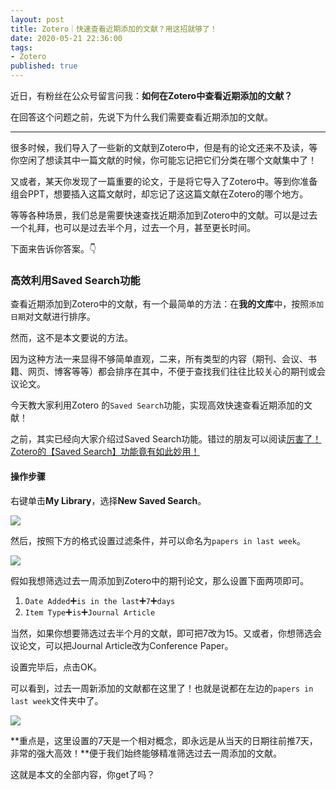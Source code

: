 ```yaml
---
layout: post
title: Zotero｜快速查看近期添加的文献？用这招就够了！
date: 2020-05-21 22:36:00
tags: 
- Zotero
published: true
---
```


近日，有粉丝在公众号留言问我：**如何在Zotero中查看近期添加的文献？**

在回答这个问题之前，先说下为什么我们需要查看近期添加的文献。

---

很多时候，我们导入了一些新的文献到Zotero中，但是有的论文还来不及读，等你空闲了想读其中一篇文献的时候，你可能忘记把它们分类在哪个文献集中了！

又或者，某天你发现了一篇重要的论文，于是将它导入了Zotero中。等到你准备组会PPT，想要插入这篇文献时，却忘记了这这篇文献在Zotero的哪个地方。

等等各种场景，我们总是需要快速查找近期添加到Zotero中的文献。可以是过去一个礼拜，也可以是过去半个月，过去一个月，甚至更长时间。

下面来告诉你答案。👇

### 高效利用Saved Search功能

查看近期添加到Zotero中的文献，有一个最简单的方法：在**我的文库**中，按照`添加日期`对文献进行排序。

然而，这不是本文要说的方法。

因为这种方法一来显得不够简单直观，二来，所有类型的内容（期刊、会议、书籍、网页、博客等等）都会排序在其中，不便于查找我们往往比较关心的期刊或会议论文。

今天教大家利用Zotero 的`Saved Search`功能，实现高效快速查看近期添加的文献！

之前，其实已经向大家介绍过Saved Search功能。错过的朋友可以阅读[厉害了！Zotero的【Saved Search】功能竟有如此妙用！](https://mp.weixin.qq.com/s/Twpyd6emaDqrhpf6rANfdA)

#### 操作步骤

右键单击**My Library**，选择**New Saved Search**。

![](https://figurebed-iseex.oss-cn-hangzhou.aliyuncs.com/img/20200525085319.png)

然后，按照下方的格式设置过滤条件，并可以命名为`papers in last week`。

![](https://figurebed-iseex.oss-cn-hangzhou.aliyuncs.com/img/20200525085541.png)

假如我想筛选过去一周添加到Zotero中的期刊论文，那么设置下面两项即可。

1. `Date Added`➕`is in the last`➕`7`➕`days`
2. `Item Type`➕`is`➕`Journal Article`

当然，如果你想要筛选过去半个月的文献，即可把7改为15。又或者，你想筛选会议论文，可以把Journal Article改为Conference Paper。

设置完毕后，点击OK。

可以看到，过去一周新添加的文献都在这里了！也就是说都在左边的`papers in last week`文件夹中了。

![](https://figurebed-iseex.oss-cn-hangzhou.aliyuncs.com/img/20200525090221.png)

**重点是，这里设置的7天是一个相对概念，即永远是从当天的日期往前推7天，非常的强大高效！**便于我们始终能够精准筛选过去一周添加的文献。

这就是本文的全部内容，你get了吗？